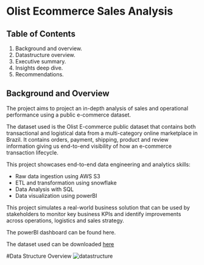 # Olist Ecommerce Sales Analysis
## Table of Contents
1. Background and overview.
2. Datastructure overview.
3. Executive summary.
4. Insights deep dive.
5. Recommendations.

## Background and Overview
The project aims to project an in-depth analysis of sales and operational performance using a public e-commerce dataset.

The dataset used is the Olist E-commerce public dataset that contains both transactional and logistical data from a multi-category online marketplace in Brazil. It contains orders, payment, shipping, product and review information giving us end-to-end visibility of how an e-commerce transaction lifecycle.

This project showcases end-to-end data engineering and analytics skills:
<ul>
  <li>Raw data ingestion using AWS S3</li>
  <li>ETL and transformation using snowflake</li>
  <li>Data Analysis with SQL</li>
  <li>Data visualization using powerBI</li>
</ul>

This project simulates a real-world business solution that can be used by stakeholders to monitor key business KPIs and identify improvements across operations, logistics and sales strategy.

The powerBI dashboard can be found here.

The dataset used can be downloaded <a href="https://www.kaggle.com/datasets/olistbr/brazilian-ecommerce">here</a>

#Data Structure Overview
![datastructure](https://github.com/user-attachments/assets/c1701bea-9755-4a96-95b5-79a435bb6285)

